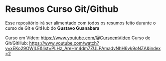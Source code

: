 # Resumos Curso Git/Github

Esse repositório irá ser alimentado com todos os resumos feito durante o curso de Git e GitHub do **Gustavo Guanabara**

Curso em Vídeo: https://www.youtube.com/@CursoemVideo
Curso de Git/GitHub: https://www.youtube.com/watch?v=xEKo29OWILE&list=PLHz_AreHm4dm7ZULPAmadvNhH6vk9oNZA&index=2

